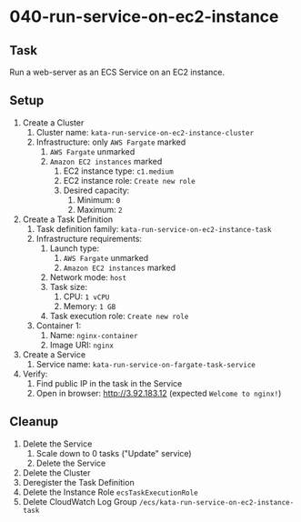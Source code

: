 # 040-run-service-on-ec2-instance

## Task
Run a web-server as an ECS Service on an EC2 instance.

## Setup
1. Create a Cluster
	1. Cluster name: `kata-run-service-on-ec2-instance-cluster`
	2. Infrastructure: only `AWS Fargate` marked
		1. `AWS Fargate` unmarked
		2. `Amazon EC2 instances` marked
			1. EC2 instance type: `c1.medium`
			2. EC2 instance role: `Create new role`
			3. Desired capacity:
				1. Minimum: `0`
				2. Maximum: `2`
2. Create a Task Definition
	1. Task definition family: `kata-run-service-on-ec2-instance-task`
	2. Infrastructure requirements:
		1. Launch type: 
			1. `AWS Fargate` unmarked
			2. `Amazon EC2 instances` marked
		2. Network mode: `host`
		3. Task size:
			1. CPU: `1 vCPU`
			2. Memory: `1 GB`
		4. Task execution role: `Create new role`
	3. Container 1:
		1. Name: `nginx-container`
		2. Image URI: `nginx`
3. Create a Service
	1. Service name: `kata-run-service-on-fargate-task-service`
4. Verify: 
	1. Find public IP in the task in the Service 
	2. Open in browser: http://3.92.183.12 (expected `Welcome to nginx!`)

## Cleanup
1. Delete the Service
	1. Scale down to 0 tasks ("Update" service)
	2. Delete the Service
2. Delete the Cluster
3. Deregister the Task Definition
4. Delete the Instance Role `ecsTaskExecutionRole`
5. Delete CloudWatch Log Group `/ecs/kata-run-service-on-ec2-instance-task`
